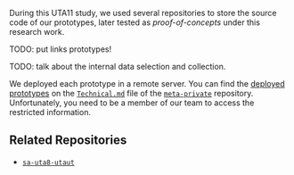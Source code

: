 

During this UTA11 study, we used several repositories to store the source code of our prototypes, later tested as *proof-of-concepts* under this research work.

TODO: put links prototypes!

TODO: talk about the internal data selection and collection.

We deployed each prototype in a remote server. You can find the [deployed prototypes](https://github.com/MIMBCD-UI/meta-private/blob/master/wiki/Technical.md#deployment-prototypes) on the [`Technical.md`](https://github.com/MIMBCD-UI/meta-private/blob/master/wiki/Technical.md#deployment-prototypes) file of the [`meta-private`](https://github.com/MIMBCD-UI/meta-private) repository. Unfortunately, you need to be a member of our team to access the restricted information.

## Related Repositories

- [`sa-uta8-utaut`](https://github.com/mida-project/sa-uta8-utaut)
